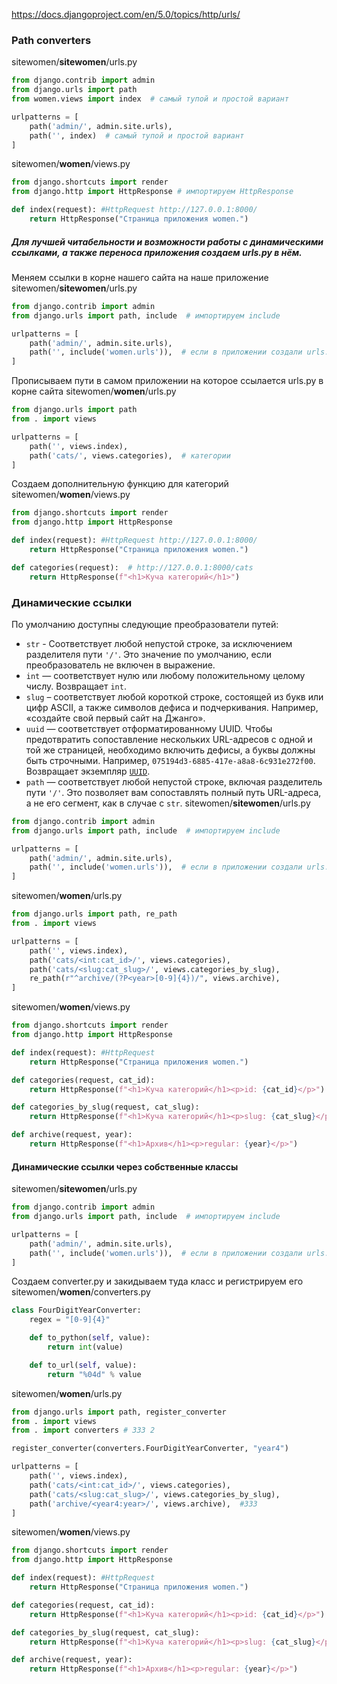 https://docs.djangoproject.com/en/5.0/topics/http/urls/
### Path converters
sitewomen/**sitewomen**/urls.py
```python
from django.contrib import admin
from django.urls import path
from women.views import index  # самый тупой и простой вариант

urlpatterns = [
    path('admin/', admin.site.urls),
    path('', index)  # самый тупой и простой вариант
]    
```
sitewomen/**women**/views.py
```python
from django.shortcuts import render
from django.http import HttpResponse # импортируем HttpResponse

def index(request): #HttpRequest http://127.0.0.1:8000/
    return HttpResponse("Страница приложения women.")
```
##### Для лучшей читабельности и возможности работы с динамическими ссылками, а также переноса приложения создаем **urls.py** в нём.
Меняем ссылки в корне нашего сайта на наше приложение
sitewomen/**sitewomen**/urls.py
```python
from django.contrib import admin
from django.urls import path, include  # импортируем include

urlpatterns = [
    path('admin/', admin.site.urls),
    path('', include('women.urls')),  # если в приложении создали urls.py
]
```
Прописываем пути в самом приложении на которое ссылается urls.py в корне сайта
sitewomen/**women**/urls.py   
```python
from django.urls import path
from . import views

urlpatterns = [
    path('', views.index),
    path('cats/', views.categories),  # категории
]
```
Создаем дополнительную функцию для категорий
sitewomen/**women**/views.py
```python
from django.shortcuts import render
from django.http import HttpResponse

def index(request): #HttpRequest http://127.0.0.1:8000/
    return HttpResponse("Страница приложения women.")

def categories(request):  # http://127.0.0.1:8000/cats
    return HttpResponse(f"<h1>Куча категорий</h1>")
```

### Динамические ссылки
По умолчанию доступны следующие преобразователи путей:
 - `str` - Соответствует любой непустой строке, за исключением разделителя пути `'/'`. Это значение по умолчанию, если преобразователь не включен в выражение. 
 - `int` — соответствует нулю или любому положительному целому числу. Возвращает `int`.
 - `slug` – соответствует любой короткой строке, состоящей из букв или цифр ASCII, а также символов дефиса и подчеркивания. Например, «создайте свой первый сайт на Джанго». 
 - `uuid` — соответствует отформатированному UUID. Чтобы предотвратить сопоставление нескольких URL-адресов с одной и той же страницей, необходимо включить дефисы, а буквы должны быть строчными. Например, `075194d3-6885-417e-a8a8-6c931e272f00`. Возвращает экземпляр [`UUID`](https://docs.python.org/3/library/uuid.html#uuid.UUID "(in Python v3.12)"). 
 - `path` — соответствует любой непустой строке, включая разделитель пути `'/'`. Это позволяет вам сопоставлять полный путь URL-адреса, а не его сегмент, как в случае с `str`.
sitewomen/**sitewomen**/urls.py
```python
from django.contrib import admin
from django.urls import path, include  # импортируем include

urlpatterns = [
    path('admin/', admin.site.urls),
    path('', include('women.urls')),  # если в приложении создали urls.py
]
```
sitewomen/**women**/urls.py
```python
from django.urls import path, re_path
from . import views

urlpatterns = [
    path('', views.index),
    path('cats/<int:cat_id>/', views.categories),
    path('cats/<slug:cat_slug>/', views.categories_by_slug),
    re_path(r"^archive/(?P<year>[0-9]{4})/", views.archive),
]
```
sitewomen/**women**/views.py
```python
from django.shortcuts import render
from django.http import HttpResponse

def index(request): #HttpRequest
    return HttpResponse("Страница приложения women.")

def categories(request, cat_id):
    return HttpResponse(f"<h1>Куча категорий</h1><p>id: {cat_id}</p>")

def categories_by_slug(request, cat_slug):
    return HttpResponse(f"<h1>Куча категорий</h1><p>slug: {cat_slug}</p>")

def archive(request, year):
    return HttpResponse(f"<h1>Архив</h1><p>regular: {year}</p>")
```

#### Динамические ссылки через собственные классы
sitewomen/**sitewomen**/urls.py
```python
from django.contrib import admin
from django.urls import path, include  # импортируем include

urlpatterns = [
    path('admin/', admin.site.urls),
    path('', include('women.urls')),  # если в приложении создали urls.py
]
```
Создаем converter.py и закидываем туда класс и регистрируем его
sitewomen/**women**/converters.py
```python
class FourDigitYearConverter:
    regex = "[0-9]{4}"

    def to_python(self, value):
        return int(value)

    def to_url(self, value):
        return "%04d" % value
```
sitewomen/**women**/urls.py
```python
from django.urls import path, register_converter
from . import views
from . import converters # 333 2 

register_converter(converters.FourDigitYearConverter, "year4")

urlpatterns = [
    path('', views.index),
    path('cats/<int:cat_id>/', views.categories),
    path('cats/<slug:cat_slug>/', views.categories_by_slug),
    path('archive/<year4:year>/', views.archive),  #333  
]
```
sitewomen/**women**/views.py
```python
from django.shortcuts import render
from django.http import HttpResponse

def index(request): #HttpRequest
    return HttpResponse("Страница приложения women.")

def categories(request, cat_id):
    return HttpResponse(f"<h1>Куча категорий</h1><p>id: {cat_id}</p>")

def categories_by_slug(request, cat_slug):
    return HttpResponse(f"<h1>Куча категорий</h1><p>slug: {cat_slug}</p>")

def archive(request, year):
    return HttpResponse(f"<h1>Архив</h1><p>regular: {year}</p>")
```
